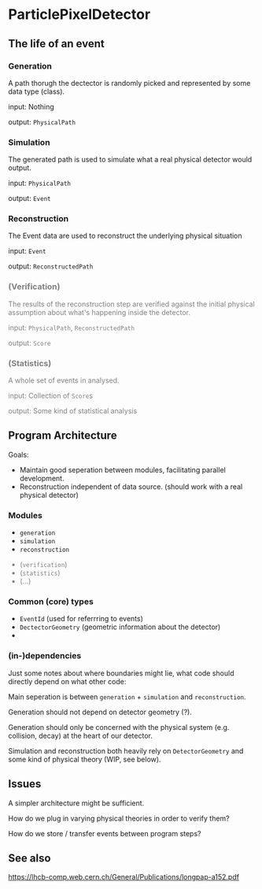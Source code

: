 # ParticlePixelDetector

## The life of an event

### Generation
A path thorugh the dectector is randomly picked and represented by some data type (class).

input: Nothing

output: `PhysicalPath`

### Simulation
The generated path is used to simulate what a real physical detector would output.

input: `PhysicalPath`

output: `Event`

### Reconstruction
The Event data are used to reconstruct the underlying physical situation

input: `Event`

output: `ReconstructedPath`

<span style="color:grey">

### (Verification)
The results of the reconstruction step are verified against the initial physical assumption about what's happening inside the detector.

input: `PhysicalPath`, `ReconstructedPath`

output: `Score`

### (Statistics)
A whole set of events in analysed.

input: Collection of `Score`s

output: Some kind of statistical analysis

</span>

## Program Architecture
Goals:
* Maintain good seperation between modules, facilitating parallel development.
* Reconstruction independent of data source. (should work with a real physical detector)

### Modules
* `generation`
* `simulation`
* `reconstruction`

<span style="color:grey">

* (`verification`)
* (`statistics`)
* (...)

</span>

### Common (core) types
* `EventId` (used for referrring to events)
* `DectectorGeometry` (geometric information about the detector)
* 

### (in-)dependencies
Just some notes about where boundaries might lie, what code should directly depend on what other code:

Main seperation is between `generation` + `simulation` and `reconstruction`.

Generation should not depend on detector geometry (?).

Generation should only be concerned with the physical system (e.g. collision, decay) at the heart of our detector.

Simulation and reconstruction both heavily rely on `DetectorGeometry` and some kind of physical theory (WIP, see below).

## Issues
A simpler architecture might be sufficient.

How do we plug in varying physical theories in order to verify them?

How do we store / transfer events between program steps?

## See also
<https://lhcb-comp.web.cern.ch/General/Publications/longpap-a152.pdf>